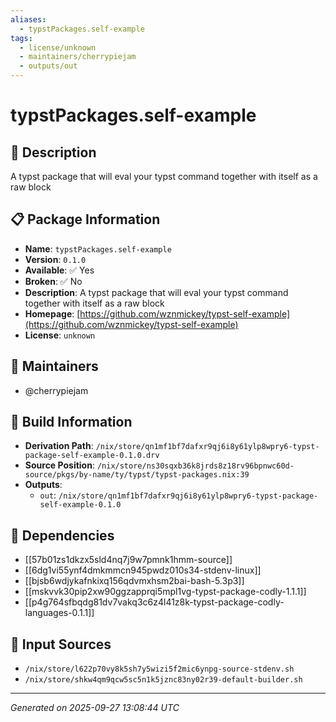 ```yaml
---
aliases:
  - typstPackages.self-example
tags:
  - license/unknown
  - maintainers/cherrypiejam
  - outputs/out
---
```


# typstPackages.self-example

## 📝 Description

A typst package that will eval your typst command together with itself as a raw block

## 📋 Package Information

- **Name**: `typstPackages.self-example`
- **Version**: `0.1.0`
- **Available**: ✅ Yes
- **Broken**: ✅ No
- **Description**: A typst package that will eval your typst command together with itself as a raw block
- **Homepage**: [https://github.com/wznmickey/typst-self-example](https://github.com/wznmickey/typst-self-example)
- **License**: `unknown`
## 👥 Maintainers

- @cherrypiejam


## 🔧 Build Information

- **Derivation Path**: `/nix/store/qn1mf1bf7dafxr9qj6i8y61ylp8wpry6-typst-package-self-example-0.1.0.drv`
- **Source Position**: `/nix/store/ns30sqxb36k8jrds8z18rv96bpnwc60d-source/pkgs/by-name/ty/typst/typst-packages.nix:39`
- **Outputs**:
  - `out`:  `/nix/store/qn1mf1bf7dafxr9qj6i8y61ylp8wpry6-typst-package-self-example-0.1.0`

## 🔗 Dependencies

- [[57b01zs1dkzx5sld4nq7j9w7pmnk1hmm-source]]
- [[6dg1vi55ynf4dmkmmcn945pwdz010s34-stdenv-linux]]
- [[bjsb6wdjykafnkixq156qdvmxhsm2bai-bash-5.3p3]]
- [[mskvvk30pip2xw90ggzapprqi5mpl1vg-typst-package-codly-1.1.1]]
- [[p4g764sfbqdg81dv7vakq3c6z4l41z8k-typst-package-codly-languages-0.1.1]]

## 📁 Input Sources

- `/nix/store/l622p70vy8k5sh7y5wizi5f2mic6ynpg-source-stdenv.sh`
- `/nix/store/shkw4qm9qcw5sc5n1k5jznc83ny02r39-default-builder.sh`

---
*Generated on 2025-09-27 13:08:44 UTC*
